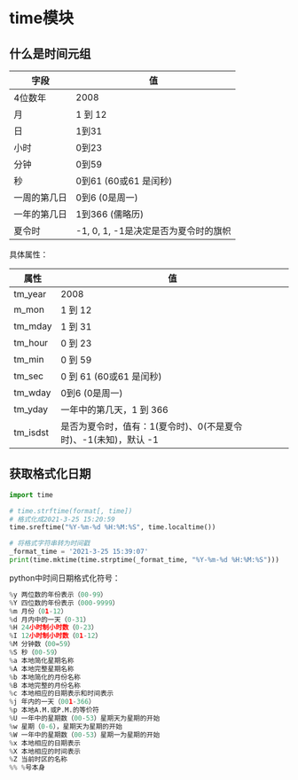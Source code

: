 # time模块

## 什么是时间元组

| 字段         | 值                                   |
| ------------ | ------------------------------------ |
| 4位数年      | 2008                                 |
| 月           | 1 到 12                              |
| 日           | 1到31                                |
| 小时         | 0到23                                |
| 分钟         | 0到59                                |
| 秒           | 0到61 (60或61 是闰秒)                |
| 一周的第几日 | 0到6 (0是周一)                       |
| 一年的第几日 | 1到366 (儒略历)                      |
| 夏令时       | -1, 0, 1, -1是决定是否为夏令时的旗帜 |

具体属性：

| 属性     | 值                                                           |
| -------- | ------------------------------------------------------------ |
| tm_year  | 2008                                                         |
| m_mon    | 1 到 12                                                      |
| tm_mday  | 1 到 31                                                      |
| tm_hour  | 0 到 23                                                      |
| tm_min   | 0 到 59                                                      |
| tm_sec   | 0 到 61 (60或61 是闰秒)                                      |
| tm_wday  | 0到6 (0是周一)                                               |
| tm_yday  | 一年中的第几天，1 到 366                                     |
| tm_isdst | 是否为夏令时，值有：1(夏令时)、0(不是夏令时)、-1(未知)，默认 -1 |

## 获取格式化日期

```python
import time

# time.strftime(format[, time])
# 格式化成2021-3-25 15:20:59
time.sreftime("%Y-%m-%d %H:%M:%S", time.localtime())

# 将格式字符串转为时间戳
_format_time = '2021-3-25 15:39:07'
print(time.mktime(time.strptime(_format_time, "%Y-%m-%d %H:%M:%S")))
```

python中时间日期格式化符号：

```python
%y 两位数的年份表示（00-99）
%Y 四位数的年份表示（000-9999）
%m 月份（01-12）
%d 月内中的一天（0-31）
%H 24小时制小时数（0-23）
%I 12小时制小时数（01-12）
%M 分钟数（00=59）
%S 秒（00-59）
%a 本地简化星期名称
%A 本地完整星期名称
%b 本地简化的月份名称
%B 本地完整的月份名称
%c 本地相应的日期表示和时间表示
%j 年内的一天（001-366）
%p 本地A.M.或P.M.的等价符
%U 一年中的星期数（00-53）星期天为星期的开始
%w 星期（0-6），星期天为星期的开始
%W 一年中的星期数（00-53）星期一为星期的开始
%x 本地相应的日期表示
%X 本地相应的时间表示
%Z 当前时区的名称
%% %号本身
```

